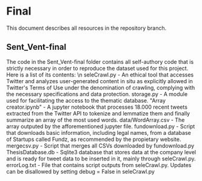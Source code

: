 # Final

This document describes all resources in the repository branch.
## Sent_Vent-final
The code in the Sent_Vent-final folder contains all self-authory code that is strictly necessary in order to reproduce the dataset used for this project.
Here is a list of its contents: \n
  seleCrawl.py - An ethical tool that accesses Twitter and analyzes user-generated content in situ as explicitly allowed in Twitter's Terms of Use under the denomination of crawling, complying with the necessary specifications and data protection.
  storage.py - A module used for facilitating the access to the thematic database.
  "Array creator.ipynb" - A jupyter notebook that processes 18.000 recent tweets extracted from the Twitter API to tokenize and lemmatize them and finally summarize an array of the most used words.
  data/WordArray.csv - The array outputed by the afforementioned jupyter file.
  fundownload.py - Script that downloads basic information, including legal names, from a database of Startups called Fundz, as recommended by the propietary website.
  mergecsv.py - Script that merges all CSVs downloaded by fundownload.py
  ThesisDatabase.db - Sqlite3 database that stores data at the company level and is ready for tweet data to be inserted in it, mainly through seleCrawl.py.
  errorLog.txt - File that contains script outputs from seleCrawl.py. Updates can be disallowed by setting debug = False in seleCrawl.py
